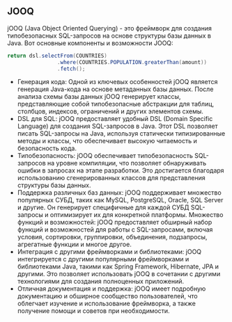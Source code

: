 ## JOOQ
jOOQ (Java Object Oriented Querying) - это фреймворк для создания типобезопасных SQL-запросов на основе структуры базы данных в Java. Вот основные компоненты и возможности JOOQ:

```java
return dsl.selectFrom(COUNTRIES)
                .where(COUNTRIES.POPULATION.greaterThan(amount))
                .fetch();
```

- Генерация кода: Одной из ключевых особенностей jOOQ является генерация Java-кода на основе метаданных базы данных. После анализа схемы базы данных jOOQ генерирует классы, представляющие собой типобезопасные абстракции для таблиц, столбцов, индексов, ограничений и других элементов схемы.
- DSL для SQL: jOOQ предоставляет удобный DSL (Domain Specific Language) для создания SQL-запросов в Java. Этот DSL позволяет писать SQL-запросы на Java, используя статически типизированные методы и классы, что обеспечивает высокую читаемость и безопасность кода.
- Типобезопасность: jOOQ обеспечивает типобезопасность SQL-запросов на уровне компиляции, что позволяет обнаруживать ошибки в запросах на этапе разработки. Это достигается благодаря использованию сгенерированных классов для представления структуры базы данных.
- Поддержка различных баз данных: jOOQ поддерживает множество популярных СУБД, таких как MySQL, PostgreSQL, Oracle, SQL Server и другие. Он генерирует специфичные для каждой СУБД SQL-запросы и оптимизирует их для конкретной платформы.
Множество функций и возможностей: jOOQ предоставляет обширный набор функций и возможностей для работы с SQL-запросами, включая условия, сортировки, группировки, объединения, подзапросы, агрегатные функции и многое другое.
- Интеграция с другими фреймворками и библиотеками: jOOQ интегрируется с другими популярными фреймворками и библиотеками Java, такими как Spring Framework, Hibernate, JPA и другими. Это позволяет использовать jOOQ в сочетании с другими технологиями для создания полноценных приложений.
- Отличная документация и поддержка: jOOQ имеет подробную документацию и обширное сообщество пользователей, что облегчает изучение и использование фреймворка, а также получение помощи и советов при необходимости.